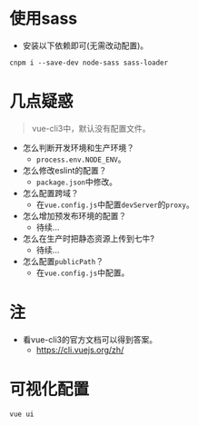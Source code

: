 # 使用sass
* 安装以下依赖即可(无需改动配置)。
```
cnpm i --save-dev node-sass sass-loader
```

# 几点疑惑
> vue-cli3中，默认没有配置文件。
* 怎么判断开发环境和生产环境？
    - ```process.env.NODE_ENV```。
* 怎么修改eslint的配置？
    - ```package.json```中修改。
* 怎么配置跨域？
    - 在```vue.config.js```中配置```devServer```的```proxy```。
* 怎么增加预发布环境的配置？
    - 待续...
* 怎么在生产时把静态资源上传到七牛?
    - 待续...
* 怎么配置```publicPath```？
    - 在```vue.config.js```中配置。

# 注
* 看vue-cli3的官方文档可以得到答案。
    - https://cli.vuejs.org/zh/

# 可视化配置
```
vue ui
```
